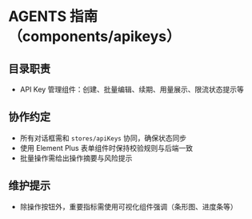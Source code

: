 # AGENTS 指南（components/apikeys）

## 目录职责

- API Key 管理组件：创建、批量编辑、续期、用量展示、限流状态提示等

## 协作约定

- 所有对话框需和 `stores/apiKeys` 协同，确保状态同步
- 使用 Element Plus 表单组件时保持校验规则与后端一致
- 批量操作需给出操作摘要与风险提示

## 维护提示

- 除操作按钮外，重要指标需使用可视化组件强调（条形图、进度条等）
